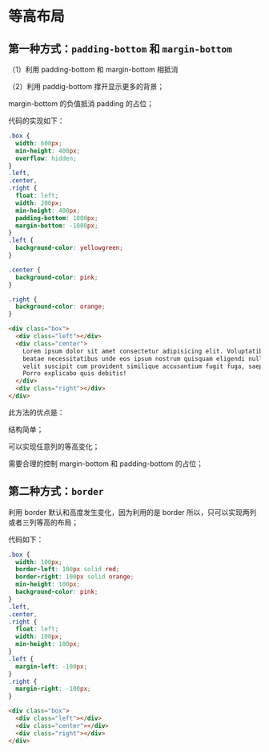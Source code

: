 # 等高布局

## 第一种方式：`padding-bottom` 和 `margin-bottom`

（1）利用 padding-bottom 和 margin-bottom 相抵消

（2）利用 paddig-bottom 撑开显示更多的背景；

margin-bottom 的负值抵消 padding 的占位；

代码的实现如下：

```css
.box {
  width: 600px;
  min-height: 400px;
  overflow: hidden;
}
.left,
.center,
.right {
  float: left;
  width: 200px;
  min-height: 400px;
  padding-bottom: 1000px;
  margin-bottom: -1000px;
}
.left {
  background-color: yellowgreen;
}

.center {
  background-color: pink;
}

.right {
  background-color: orange;
}
```

```html
<div class="box">
  <div class="left"></div>
  <div class="center">
    Lorem ipsum dolor sit amet consectetur adipisicing elit. Voluptatibus architecto ea quod blanditiis vitae odio quibusdam? Soluta fugiat voluptatibus nihil neque tempora mollitia labore, ipsam
    beatae necessitatibus unde eos ipsum nostrum quisquam eligendi nulla harum sunt eum placeat distinctio earum? Molestias maxime accusamus quis! Exercitationem dolores harum ea! Totam explicabo
    velit suscipit cum provident similique accusantium fugit fuga, saepe molestias error quaerat omnis quo, numquam aliquam? Cumque fugit mollitia illo molestiae tempora ratione voluptate nihil ex!
    Porro explicabo quis debitis!
  </div>
  <div class="right"></div>
</div>
```

此方法的优点是：

结构简单；

可以实现任意列的等高变化；

需要合理的控制 margin-bottom 和 padding-bottom 的占位；

## 第二种方式：`border`

利用 border 默认和高度发生变化，因为利用的是 border 所以，只可以实现两列或者三列等高的布局；

代码如下：

```css
.box {
  width: 100px;
  border-left: 100px solid red;
  border-right: 100px solid orange;
  min-height: 100px;
  background-color: pink;
}
.left,
.center,
.right {
  float: left;
  width: 100px;
  min-height: 100px;
}
.left {
  margin-left: -100px;
}
.right {
  margin-right: -100px;
}
```

```html
<div class="box">
  <div class="left"></div>
  <div class="center"></div>
  <div class="right"></div>
</div>
```
